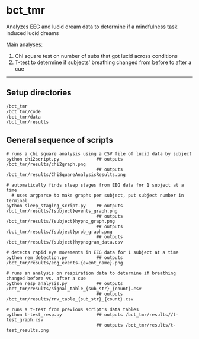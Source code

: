 # bct_tmr

Analyzes EEG and lucid dream data to determine if a mindfulness task induced lucid dreams

Main analyses:
1. Chi square test on number of subs that got lucid across conditions
2. T-test to determine if subjects' breathing changed from before to after a cue

---

## Setup directories

    /bct_tmr
    /bct_tmr/code
    /bct_tmr/data
    /bct_tmr/results


## General sequence of scripts

    # runs a chi square analysis using a CSV file of lucid data by subject
    python chi2script.py              ## outputs /bct_tmr/results/chi2graph.png
                                      ## outputs /bct_tmr/results/ChiSquareAnalysisResults.png

    # automatically finds sleep stages from EEG data for 1 subject at a time
      # uses argparse to make graphs per subject, put subject number in terminal
    python sleep_staging_script.py    ## outputs /bct_tmr/results/{subject}events_graph.png
                                      ## outputs /bct_tmr/results/{subject}hypno_graph.png
                                      ## outputs /bct_tmr/results/{subject}prob_graph.png
                                      ## outputs /bct_tmr/results/{subject}hypnogram_data.csv

    # detects rapid eye movements in EEG data for 1 subject at a time
    python rem_detection.py           ## outputs /bct_tmr/results/eog_events-{event_name}.png

    # runs an analysis on respiration data to determine if breathing changed before vs. after a cue
    python resp_analysis.py           ## outputs /bct_tmr/results/signal_table_{sub_str}_{count}.csv
                                      ## outputs /bct_tmr/results/rrv_table_{sub_str}_{count}.csv

    # runs a t-test from previous script's data tables
    python t-test_resp.py             ## outputs /bct_tmr/results//t-test_graph.csv
                                      ## outputs /bct_tmr/results/t-test_results.png
